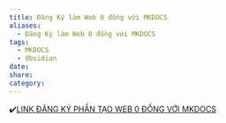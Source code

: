 ```yaml
---
title: Đăng Ký làm Web 0 đồng với MKDOCS
aliases:
  - Đăng Ký làm Web 0 đồng với MKDOCS
tags:
  - MKDOCS
  - Obsidian
date: 
share: 
category:
---
```


✔️[LINK ĐĂNG KÝ PHẦN TẠO WEB 0 ĐỒNG VỚI MKDOCS](https://forms.gle/FHovNTyH5vWgjgbW8)